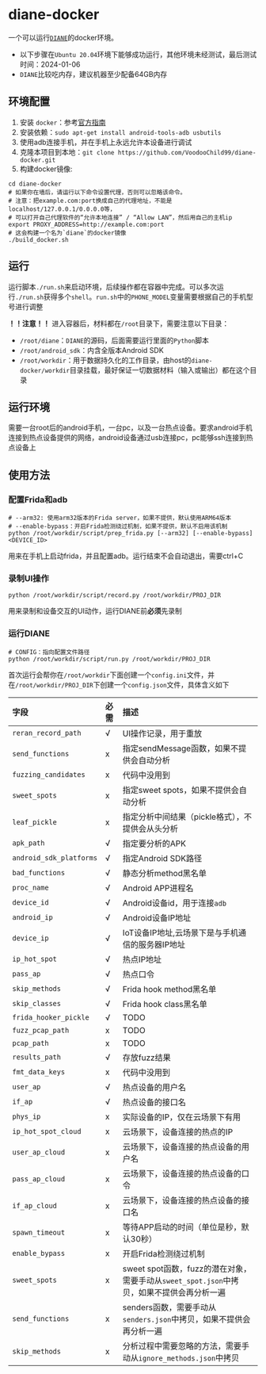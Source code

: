 # diane-docker

一个可以运行[`DIANE`](https://sites.cs.ucsb.edu/~vigna/publications/2021_SP_Diane.pdf)的docker环境。

* 以下步骤在`Ubuntu 20.04`环境下能够成功运行，其他环境未经测试，最后测试时间：2024-01-06
* `DIANE`比较吃内存，建议机器至少配备64GB内存

## 环境配置
1. 安装 `docker`：参考[官方指南](https://docs.docker.com/engine/install/)
2. 安装依赖：`sudo apt-get install android-tools-adb usbutils`
3. 使用adb连接手机，并在手机上永远允许本设备进行调试
4. 克隆本项目到本地：`git clone https://github.com/VoodooChild99/diane-docker.git`
5. 构建docker镜像:
```shell
cd diane-docker
# 如果你在墙后，请运行以下命令设置代理，否则可以忽略该命令。
# 注意：把example.com:port换成自己的代理地址，不能是localhost/127.0.0.1/0.0.0.0等，
# 可以打开自己代理软件的“允许本地连接” / “Allow LAN”，然后用自己的主机ip
export PROXY_ADDRESS=http://example.com:port
# 这会构建一个名为`diane`的docker镜像
./build_docker.sh
```

## 运行
运行脚本`./run.sh`来启动环境，后续操作都在容器中完成。可以多次运行`./run.sh`获得多个`shell`。`run.sh`中的`PHONE_MODEL`变量需要根据自己的手机型号进行调整

**！！注意！！**
进入容器后，材料都在`/root`目录下，需要注意以下目录：
* `/root/diane`：`DIANE`的源码，后面需要运行里面的`Python`脚本
* `/root/android_sdk`：内含全版本Android SDK
* `/root/workdir`：用于数据持久化的工作目录，由host的`diane-docker/workdir`目录挂载，最好保证一切数据材料（输入或输出）都在这个目录

## 运行环境
需要一台root后的android手机，一台pc，以及一台热点设备。要求android手机连接到热点设备提供的网络，android设备通过usb连接pc，pc能够ssh连接到热点设备上

## 使用方法

### 配置Frida和adb
```shell
# --arm32: 使用arm32版本的Frida server，如果不提供，默认使用ARM64版本
# --enable-bypass：开启Frida检测绕过机制，如果不提供，默认不启用该机制
python /root/workdir/script/prep_frida.py [--arm32] [--enable-bypass] <DEVICE_ID>
```
用来在手机上启动frida，并且配置adb。运行结束不会自动退出，需要ctrl+C

### 录制UI操作
```shell
python /root/workdir/script/record.py /root/workdir/PROJ_DIR
```
用来录制和设备交互的UI动作，运行DIANE前**必须**先录制

### 运行DIANE

```shell
# CONFIG：指向配置文件路径
python /root/workdir/script/run.py /root/workdir/PROJ_DIR
```

首次运行会帮你在`/root/workdir`下面创建一个`config.ini`文件，并在`/root/workdir/PROJ_DIR`下创建一个`config.json`文件，具体含义如下

| 字段 | 必需 | 描述 |
| :--- | :--- | :--- |
|`reran_record_path`        | √ | UI操作记录，用于重放 |
|`send_functions`           | x | 指定sendMessage函数，如果不提供会自动分析 |
|`fuzzing_candidates`       | x | 代码中没用到 |
|`sweet_spots`              | x | 指定sweet spots，如果不提供会自动分析 |
|`leaf_pickle`              | x | 指定分析中间结果（pickle格式），不提供会从头分析 |
|`apk_path`                 | √ | 指定要分析的APK |
|`android_sdk_platforms`    | √ | 指定Android SDK路径 |
|`bad_functions`            | √ | 静态分析method黑名单 |
|`proc_name`                | √ | Android APP进程名 |
|`device_id`                | √ | Android设备id，用于连接`adb` |
|`android_ip`               | √ | Android设备IP地址 |
|`device_ip`                | √ | IoT设备IP地址,云场景下是与手机通信的服务器IP地址 |
|`ip_hot_spot`              | √ | 热点IP地址 |
|`pass_ap`                  | √ | 热点口令 |
|`skip_methods`             | √ | Frida hook method黑名单 |
|`skip_classes`             | √ | Frida hook class黑名单 |
|`frida_hooker_pickle`      | √ | TODO |
|`fuzz_pcap_path`           | x | TODO |
|`pcap_path`                | x | TODO |
|`results_path`             | √ | 存放fuzz结果 |
|`fmt_data_keys`            | x | 代码中没用到 |
|`user_ap`                  | √ | 热点设备的用户名 |
|`if_ap`                    | √ | 热点设备的接口名 |
|`phys_ip`                  | x | 实际设备的IP，仅在云场景下有用 |
|`ip_hot_spot_cloud`        | x | 云场景下，设备连接的热点的IP |
|`user_ap_cloud`            | x | 云场景下，设备连接的热点设备的用户名 |
|`pass_ap_cloud`            | x | 云场景下，设备连接的热点设备的口令 |
|`if_ap_cloud`              | x | 云场景下，设备连接的热点设备的接口名 |
|`spawn_timeout`            | x | 等待APP启动的时间（单位是秒，默认30秒） |
|`enable_bypass`            | x | 开启Frida检测绕过机制 |
|`sweet_spots`              | x | sweet spot函数，fuzz的潜在对象，需要手动从`sweet_spot.json`中拷贝，如果不提供会再分析一遍 |
|`send_functions`           | x | senders函数，需要手动从`senders.json`中拷贝，如果不提供会再分析一遍 |
|`skip_methods`             | x | 分析过程中需要忽略的方法，需要手动从`ignore_methods.json`中拷贝 |